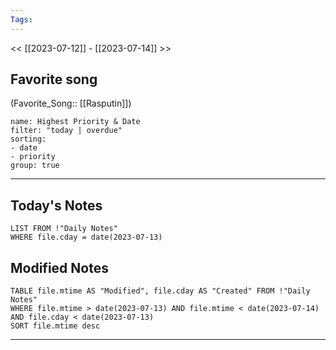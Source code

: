 ```yaml
---
Tags:
---
```

<< [[2023-07-12]] - [[2023-07-14]] >>
## Favorite song
(Favorite_Song:: [[Rasputin]])

```todoist 
name: Highest Priority & Date 
filter: "today | overdue" 
sorting: 
- date 
- priority
group: true 
```
___
## Today's Notes
```dataview
LIST FROM !"Daily Notes"
WHERE file.cday = date(2023-07-13)
```
## Modified Notes
```dataview
TABLE file.mtime AS "Modified", file.cday AS "Created" FROM !"Daily Notes" 
WHERE file.mtime > date(2023-07-13) AND file.mtime < date(2023-07-14) AND file.cday < date(2023-07-13)
SORT file.mtime desc
```
___
